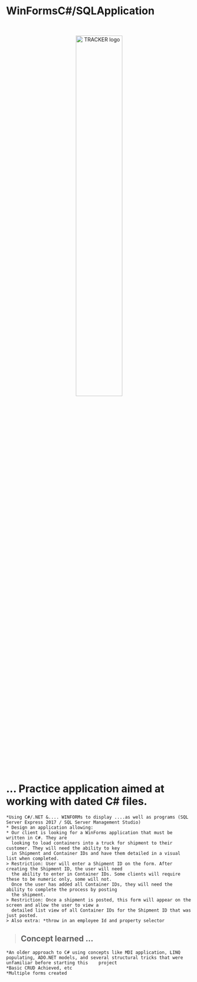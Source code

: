 # WinFormsC#/SQLApplication


<br/>
<p align="center">
    <a >
        <img width="50%"  src="https://res.cloudinary.com/triggsumms/image/upload/v1615257644/q1cyh35vnrw24ymvz71g.jpg"  alt="TRACKER logo">
    </a>
</p>

<br/>



# ... Practice application aimed at working with dated C# files. 
    *Using C#/.NET &.... WINFORMs to display ....as well as programs (SQL Server Express 2017 / SQL Server Management Studio)
    * Design an application allowing:
    * Our client is looking for a WinForms application that must be written in C#. They are
      looking to load containers into a truck for shipment to their customer. They will need the ability to key
      in Shipment and Container IDs and have them detailed in a visual list when completed.
    > Restriction: User will enter a Shipment ID on the form. After creating the Shipment ID, the user will need
      the ability to enter in Container IDs. Some clients will require these to be numeric only, some will not.
      Once the user has added all Container IDs, they will need the ability to complete the process by posting
      the shipment.
    > Restriction: Once a shipment is posted, this form will appear on the screen and allow the user to view a
      detailed list view of all Container IDs for the Shipment ID that was just posted.
    > Also extra: *throw in an employee Id and property selector
    
> ## Concept learned ...
    
 
    *An older approach to C# using concepts like MDI application, LINQ populating, ADO.NET models, and several structural tricks that were unfamiliar before starting this    project
    *Basic CRUD Achieved, etc
    *Multiple forms created
  

